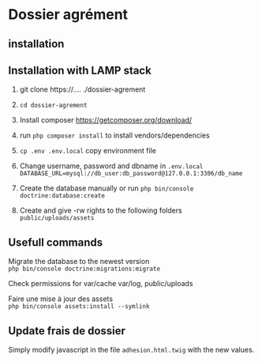 # Dossier agrément


## installation

## Installation with LAMP stack

1. git clone https://.... ./dossier-agrement
2. `cd dossier-agrement`
3. Install composer https://getcomposer.org/download/
4. run `php composer install` to install vendors/dependencies
5. `cp .env .env.local` copy environment file
6. Change username, password and dbname in `.env.local`
   `DATABASE_URL=mysql://db_user:db_password@127.0.0.1:3306/db_name`
7. Create the database manually or run `php bin/console doctrine:database:create`

8. Create and give -rw rights to the following folders `public/uploads/assets`

## Usefull commands

Migrate the database to the newest version \
`php bin/console doctrine:migrations:migrate`

Check permissions for  var/cache var/log, public/uploads

Faire une mise à jour des assets \
`php bin/console assets:install --symlink`

## Update frais de dossier

Simply modify javascript in the file `adhesion.html.twig` with the new values.
